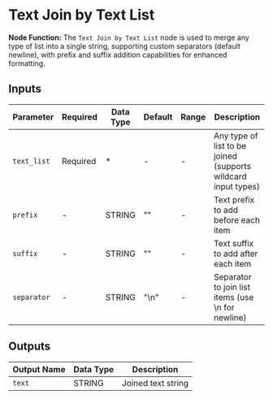# Text Join by Text List

**Node Function:** The `Text Join by Text List` node is used to merge any type of list into a single string, supporting custom separators (default newline), with prefix and suffix addition capabilities for enhanced formatting.

## Inputs

| Parameter | Required | Data Type | Default | Range | Description |
|--|--|--|--|--|--|
| `text_list` | Required | * | - | - | Any type of list to be joined (supports wildcard input types) |
| `prefix` | - | STRING | "" | - | Text prefix to add before each item |
| `suffix` | - | STRING | "" | - | Text suffix to add after each item |
| `separator` | - | STRING | "\\n" | - | Separator to join list items (use \\n for newline) |

## Outputs

| Output Name | Data Type | Description |
|-------------|-----------|-------------|
| `text` | STRING | Joined text string |